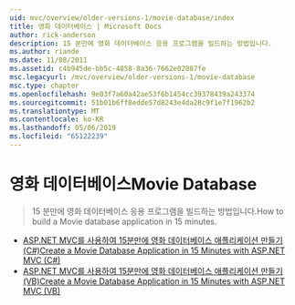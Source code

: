 ```yaml
---
uid: mvc/overview/older-versions-1/movie-database/index
title: 영화 데이터베이스 | Microsoft Docs
author: rick-anderson
description: 15 분만에 영화 데이터베이스 응용 프로그램을 빌드하는 방법입니다.
ms.author: riande
ms.date: 11/08/2011
ms.assetid: c4b945de-bb5c-4858-8a36-7662e02887fe
msc.legacyurl: /mvc/overview/older-versions-1/movie-database
msc.type: chapter
ms.openlocfilehash: 9e03f7a60a42ae53f6b1454cc39378439a243374
ms.sourcegitcommit: 51b01b6ff8edde57d8243e4da28c9f1e7f1962b2
ms.translationtype: MT
ms.contentlocale: ko-KR
ms.lasthandoff: 05/06/2019
ms.locfileid: "65122239"
---
```

# <a name="movie-database"></a><span data-ttu-id="75c3d-103">영화 데이터베이스</span><span class="sxs-lookup"><span data-stu-id="75c3d-103">Movie Database</span></span>

> <span data-ttu-id="75c3d-104">15 분만에 영화 데이터베이스 응용 프로그램을 빌드하는 방법입니다.</span><span class="sxs-lookup"><span data-stu-id="75c3d-104">How to build a Movie database application in 15 minutes.</span></span>

- [<span data-ttu-id="75c3d-105">ASP.NET MVC를 사용하여 15분만에 영화 데이터베이스 애플리케이션 만들기(C#)</span><span class="sxs-lookup"><span data-stu-id="75c3d-105">Create a Movie Database Application in 15 Minutes with ASP.NET MVC (C#)</span></span>](create-a-movie-database-application-in-15-minutes-with-asp-net-mvc-cs.md)
- [<span data-ttu-id="75c3d-106">ASP.NET MVC를 사용하여 15분만에 영화 데이터베이스 애플리케이션 만들기(VB)</span><span class="sxs-lookup"><span data-stu-id="75c3d-106">Create a Movie Database Application in 15 Minutes with ASP.NET MVC (VB)</span></span>](create-a-movie-database-application-in-15-minutes-with-asp-net-mvc-vb.md)
